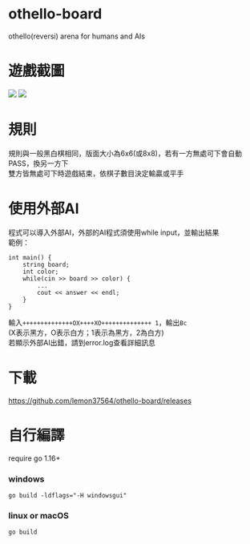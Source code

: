 # othello-board
othello(reversi) arena for humans and AIs

# 遊戲截圖
![](https://user-images.githubusercontent.com/65079334/120734562-a9e3ce80-c51b-11eb-8590-6033cb762637.png)
![](https://user-images.githubusercontent.com/65079334/120924683-68177b80-c707-11eb-92ce-d87c60a4db26.png)

# 規則
規則與一般黑白棋相同，版面大小為6x6(或8x8)，若有一方無處可下會自動PASS，換另一方下  
雙方皆無處可下時遊戲結束，依棋子數目決定輸贏或平手  

# 使用外部AI
程式可以導入外部AI，外部的AI程式須使用while input，並輸出結果  
範例：  
```
int main() {  
    string board;
    int color;
    while(cin >> board >> color) {
        ...
        cout << answer << endl;
    }
}
```
輸入```++++++++++++++OX++++XO++++++++++++++ 1```，輸出```Bc```  
(X表示黑方，O表示白方；1表示為黑方，2為白方)  
若顯示外部AI出錯，請到error.log查看詳細訊息  

# 下載
https://github.com/lemon37564/othello-board/releases

# 自行編譯
require go 1.16+  
### windows
```go build -ldflags="-H windowsgui"```  
### linux or macOS
```go build```  
